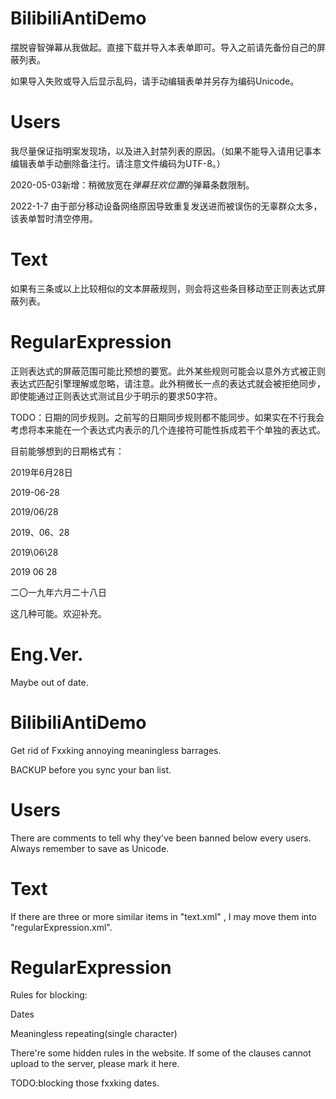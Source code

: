 
# BilibiliAntiDemo

摆脱睿智弹幕从我做起。直接下载并导入本表单即可。导入之前请先备份自己的屏蔽列表。

如果导入失败或导入后显示乱码，请手动编辑表单并另存为编码Unicode。

# Users

我尽量保证指明案发现场，以及进入封禁列表的原因。（如果不能导入请用记事本编辑表单手动删除备注行。请注意文件编码为UTF-8。）

2020-05-03新增：稍微放宽在*弹幕狂欢位置*的弹幕条数限制。

2022-1-7 由于部分移动设备网络原因导致重复发送进而被误伤的无辜群众太多，该表单暂时清空停用。

# Text

如果有三条或以上比较相似的文本屏蔽规则，则会将这些条目移动至正则表达式屏蔽列表。

# RegularExpression

正则表达式的屏蔽范围可能比预想的要宽。此外某些规则可能会以意外方式被正则表达式匹配引擎理解或忽略，请注意。此外稍微长一点的表达式就会被拒绝同步，即使能通过正则表达式测试且少于明示的要求50字符。

TODO：日期的同步规则。之前写的日期同步规则都不能同步。如果实在不行我会考虑将本来能在一个表达式内表示的几个连接符可能性拆成若干个单独的表达式。

目前能够想到的日期格式有：

2019年6月28日

2019-06-28

2019/06/28

2019、06、28

2019\06\28

2019 06 28

二〇一九年六月二十八日

这几种可能。欢迎补充。


# Eng.Ver.

Maybe out of date.


# BilibiliAntiDemo

Get rid of Fxxking annoying meaningless barrages.

BACKUP before you sync your ban list.

# Users

There are comments to tell why they've been banned below every users. Always remember to save as Unicode.

# Text

If there are three or more similar items in "text.xml" , I may move them into "regularExpression.xml".

# RegularExpression

Rules for blocking:

Dates

Meaningless repeating(single character)

There're some hidden rules in the website. If some of the clauses cannot upload to the server, please mark it here. 

TODO:blocking those fxxking dates.
